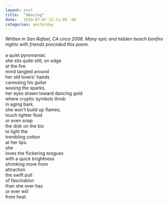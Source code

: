 ```yaml
---
layout: post
title:  "dancing"
date:   2019-07-07 11:11:00 -00
categories: yesterday
---
```

*Written in San Rafael, CA circa 2006. Many epic and hidden beach bonfire nights with friends preceded this poem.*
<br/>
<br/>
a quiet pyromaniac<br/>
she sits quite still, on edge<br/>
at the fire<!--more--><br/>
mind tangled around<br/>
her old lovers' hands<br/>
caressing his guitar<br/>
wooing the sparks,<br/>
her eyes drawn toward dancing gold<br/>
where cryptic symbols throb<br/>
in aging bark.<br/>
she won't build up flames,<br/>
touch lighter fluid<br/>
or even snap<br/>
the disk on the bic<br/>
to light the<br/>
trembling cotton<br/>
at her lips.<br/>
she<br/>
loves the flickering tongues<br/>
with a quick brightness<br/>
shrinking more from<br/>
attraction<br/>
the swift pull<br/>
of fascination<br/>
than she ever has<br/>
or ever will<br/>
from heat.<br/>
